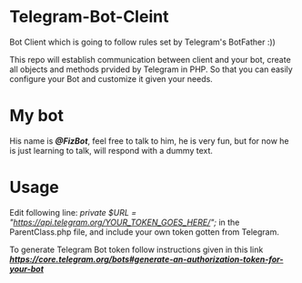 # Telegram-Bot-Cleint

Bot Client which is going to follow rules set by Telegram's BotFather :))

This repo will establish communication between client and your bot, create all objects and methods prvided by Telegram in PHP. 
So that you can easily configure your Bot and customize it given your needs.

# My bot

His name is ***@FizBot***, feel free to talk to him,  he is very fun, but for now he is just learning to talk, will respond with a dummy text.


# Usage

Edit following line:  *private $URL = "https://api.telegram.org/YOUR_TOKEN_GOES_HERE/";* in the ParentClass.php file, and include your own token gotten from Telegram.

To generate Telegram Bot token follow instructions  given in this link ***https://core.telegram.org/bots#generate-an-authorization-token-for-your-bot***
